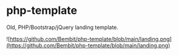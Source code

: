 # php-template

Old, PHP/Bootstrap/jQuery landing template.

![https://github.com/Bembit/php-template/blob/main/landing.png](https://github.com/Bembit/php-template/blob/main/landing.png)
